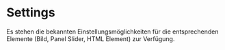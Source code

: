 # Settings

Es stehen die bekannten Einstellungsmöglichkeiten für die entsprechenden Elemente (Bild, Panel Slider, HTML Element) zur Verfügung.
